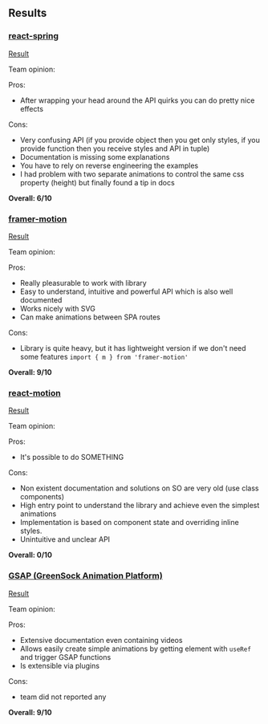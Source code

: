 ## Results

### [react-spring](https://github.com/pmndrs/react-spring)

[Result](https://selleo-react-animations-hackathon.netlify.app/react-spring)

Team opinion:

Pros:
- After wrapping your head around the API quirks you can do pretty nice effects

Cons:
- Very confusing API (if you provide object then you get only styles, if you provide function then you receive styles and API in tuple)
- Documentation is missing some explanations
- You have to rely on reverse engineering the examples
- I had problem with two separate animations to control the same css property (height) but finally found a tip in docs

**Overall: 6/10**


### [framer-motion](https://www.framer.com/motion/)

[Result](https://selleo-react-animations-hackathon.netlify.app/framer-motion)

Team opinion:

Pros:
- Really pleasurable to work with library
- Easy to understand, intuitive and powerful API which is also well documented
- Works nicely with SVG
- Can make animations between SPA routes

Cons:
- Library is quite heavy, but it has lightweight version if we don't need some features `import { m } from 'framer-motion'`

**Overall: 9/10**

### [react-motion](https://github.com/chenglou/react-motion)

[Result](https://selleo-react-animations-hackathon.netlify.app/react-motion)

Team opinion:

Pros:
- It's possible to do SOMETHING

Cons:
- Non existent documentation and solutions on SO are very old (use class components)
- High entry point to understand the library and achieve even the simplest animations
- Implementation is based on component state and overriding inline styles.
- Unintuitive and unclear API

**Overall: 0/10**

### [GSAP (GreenSock Animation Platform)](https://github.com/greensock/GSAP)

[Result](https://selleo-react-animations-hackathon.netlify.app/gsap)

Team opinion:

Pros:
- Extensive documentation even containing videos
- Allows easily create simple animations by getting element with `useRef` and trigger GSAP functions
- Is extensible via plugins

Cons:
- team did not reported any

**Overall: 9/10**
